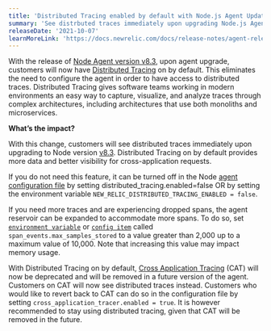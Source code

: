 ```yaml
---
title: 'Distributed Tracing enabled by default with Node.js Agent Update: Version 8.3'
summary: 'See distrbuted traces immediately upon upgrading Node.js Agent'
releaseDate: '2021-10-07'
learnMoreLink: 'https://docs.newrelic.com/docs/release-notes/agent-release-notes/nodejs-release-notes/'
---
```

With the release of [Node Agent version v8.3](https://docs.newrelic.com/docs/release-notes/agent-release-notes/nodejs-release-notes/), upon agent upgrade, customers will now have [Distributed Tracing](https://newrelic.com/products/edge-infinite-tracing) on by default. This eliminates the need to configure the agent in order to have access to distributed traces. Distributed Tracing gives software teams working in modern environments an easy way to capture, visualize, and analyze traces through complex architectures, including architectures that use both monoliths and microservices. 

**What’s the impact?**

With this change, customers will see distributed traces immediately upon upgrading to Node version [v8.3](https://docs.newrelic.com/docs/release-notes/agent-release-notes/nodejs-release-notes/). Distributed Tracing on by default provides more data and better visibility for cross-application requests.

If you do not need this feature, it can be turned off in the Node [agent configuration file](https://docs.newrelic.com/docs/agents/nodejs-agent/installation-configuration/nodejs-agent-configuration/#config_file) by setting distributed_tracing.enabled=false OR by setting the environment variable  `NEW_RELIC_DISTRIBUTED_TRACING_ENABLED = false`. 

If you need more traces and are experiencing dropped spans, the agent reservoir can be expanded to accommodate more spans. To do so, set [`environment variable`](https://docs.newrelic.com/docs/agents/nodejs-agent/installation-configuration/nodejs-agent-configuration/#environment) or [`config item`](https://docs.newrelic.com/docs/agents/nodejs-agent/installation-configuration/nodejs-agent-configuration/#config_file) called `span_events.max_samples_stored` to a value greater than 2,000 up to a maximum value of 10,000. Note that increasing this value may impact memory usage. 

With Distributed Tracing on by default, [Cross Application Tracing](https://docs.newrelic.com/docs/apm/transactions/cross-application-traces/introduction-cross-application-traces/) (CAT) will now be deprecated and will be removed in a future version of the agent. Customers on CAT will now see distributed traces instead. Customers who would like to revert back to CAT can do so in the configuration file by setting `cross_application_tracer.enabled = true`. It is however recommended to stay using distributed tracing, given that CAT will be removed in the future.
















